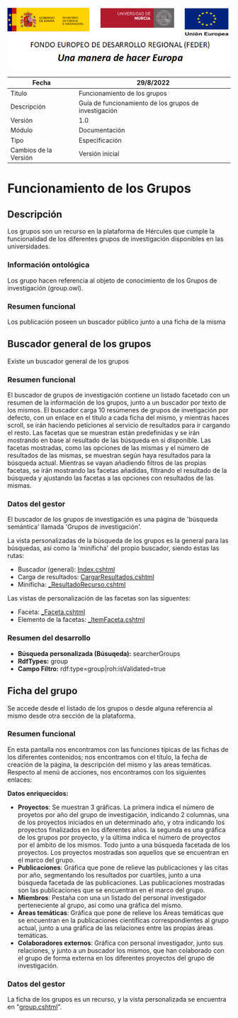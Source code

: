 ![](./media/CabeceraDocumentosMD.png)

| Fecha         | 29/8/2022                                                   |
| ------------- | ------------------------------------------------------------ |
|Título|Funcionamiento de los grupos|
|Descripción|Guía de funcionamiento de los grupos de investigación|
|Versión|1.0|
|Módulo|Documentación|
|Tipo|Especificación|
|Cambios de la Versión|Versión inicial|

# Funcionamiento de los Grupos

## Descripción
Los grupos son un recurso en la plataforma de Hércules que cumple la funcionalidad de los diferentes grupos de investigación disponibles en las universidades. 

### Información ontológica
Los grupo hacen referencia al objeto de conocimiento de los Grupos de investigación (group.owl).

### Resumen funcional
Los publicación poseen un buscador público junto a una ficha de la misma


## Buscador general de los grupos
Existe un buscador general de los grupos

### Resumen funcional
El buscador de grupos de investigación contiene un listado facetado con un resumen de la información de los grupos, junto a un buscador por texto de los mismos. El buscador carga 10 resúmenes de grupos de invetigación por defecto, con un enlace en el título a cada ficha del mismo, y mientras haces scroll, se irán haciendo peticiones al servicio de resultados para ir cargando el resto. 
Las facetas que se muestran están predefinidas y se irán mostrando en base al resultado de las búsqueda en sí disponible. Las facetas mostradas, como las opciones de las mismas y el número de resultados de las mismas, se muestran según haya resultados para la búsqueda actual.
Mientras se vayan añadiendo filtros de las propias facetas, se irán mostrando las facetas añadidas, filtrando el resultado de la búsqueda y ajustando las facetas a las opciones con resultados de las mismas.

### Datos del gestor
El buscador de los grupos de investigación es una página de 'búsqueda semántica' llamada 'Grupos de investigación'.

La vista personalizadas de la búsqueda de los grupos es la general para las búsquedas, así como la 'minificha' del propio buscador, siendo éstas las rutas:
- Buscador (general): [Index.cshtml](https://github.com/HerculesCRUE/Commons-ED-MA/blob/main/Web/Views/Views/Busqueda/Index.cshtml)
- Carga de resultados: [CargarResultados.cshtml](https://github.com/HerculesCRUE/Commons-ED-MA/blob/main/Web/Views/Views/CargadorResultados/CargarResultados.cshtml)
- Minificha: [\_ResultadoRecurso.cshtml](https://github.com/HerculesCRUE/Commons-ED-MA/blob/main/Web/Views/Views/CargadorResultados/_ResultadoRecurso.cshtml)

Las vistas de personalización de las facetas son las siguentes:
- Faceta: [\_Faceta.cshtml](https://github.com/HerculesCRUE/Commons-ED-MA/blob/main/Web/Views/Views/CargadorFacetas/_Faceta.cshtml)
- Elemento de la facetas: [\_ItemFaceta.cshtml](https://github.com/HerculesCRUE/Commons-ED-MA/blob/main/Web/Views/Views/CargadorFacetas/_ItemFaceta.cshtml)


### Resumen del desarrollo

- **Búsqueda personalizada (Búsuqeda):** searcherGroups
- **RdfTypes:** group
- **Campo Filtro:** rdf:type=group|roh:isValidated=true



## Ficha del grupo
Se accede desde el listado de los grupos o desde alguna referencia al mismo desde otra sección de la plataforma.
### Resumen funcional
En esta pantalla nos encontramos con las funciones típicas de las fichas de los diferentes contenidos; nos encontramos con el título, la fecha de creación de la página, la descripción del mismo y las areas temáticas.
Respecto al menú de acciones, nos encontramos con los siguientes enlaces:


**Datos enriquecidos:**
- **Proyectos**: Se muestran 3 gráficas. La primera indica el número de proyetos por año del grupo de investigación, indicando 2 columnas, una de los proyectos iniciados en un determinado año, y otra indicando los proyectos finalizados en los diferentes años. la segunda es una gráfica de los grupos por proyecto, y la última indica el número de proyectos por el ámbito de los mismos. Todo junto a una búsqueda facetada de los proyectos. Los proyectos mostradas son aquellos que se encuentran en el marco del grupo.
- **Publicaciones**: Gráfica que pone de relieve las publicaciones y las citas por año, segmentando los resultados por cuartiles, junto a una búsqueda facetada de las publicaciones. Las publicaciones mostradas son las publicaciones que se encuentran en el marco del grupo.
- **Miembros**: Pestaña con una un listado del personal investigador perteneciente al grupo, así como una gráfica del mismo.
- **Áreas temáticas**: Gráfica que pone de relieve los Áreas temáticas que se encuentran en la publicaciones científicas correspondientes al grupo actual, junto a una gráfica de las relaciones entre las propias áreas temáticas.
- **Colaboradores externos**: Gráfica con personal investigador, junto sus relaciones, y junto a un buscador los mismos, que han colaborado con el grupo de forma externa en los diferentes proyectos del grupo de investigación.
 

### Datos del gestor
La ficha de los grupos es un recurso, y la vista personalizada se encuentra en "[group.cshtml](https://github.com/HerculesCRUE/Commons-ED-MA/blob/main/Web/Views/Recursos/group.cshtml)".
